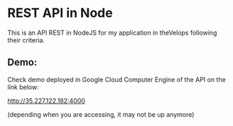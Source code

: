 
# REST API in Node
This is an API REST in NodeJS for my application in theVelops following their criteria.

## Demo:

Check demo deployed in Google Cloud Computer Engine of the API on the link below:

http://35.227.122.182:4000

(depending when you are accessing, it may not be up anymore)
